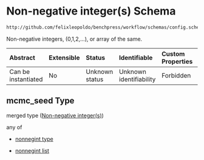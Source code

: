 # Non-negative integer(s) Schema

```txt
http://github.com/felixleopoldo/benchpress/workflow/schemas/config.schema.json#/definitions/bidag_order_mcmc/properties/mcmc_seed
```

Non-negative integers, (0,1,2,...), or array of the same.

| Abstract            | Extensible | Status         | Identifiable            | Custom Properties | Additional Properties | Access Restrictions | Defined In                                                       |
| :------------------ | :--------- | :------------- | :---------------------- | :---------------- | :-------------------- | :------------------ | :--------------------------------------------------------------- |
| Can be instantiated | No         | Unknown status | Unknown identifiability | Forbidden         | Allowed               | none                | [config.schema.json*](config.schema.json "open original schema") |

## mcmc_seed Type

merged type ([Non-negative integer(s)](config-definitions-non-negative-integers-1.md))

any of

*   [nonnegint type](config-definitions-nonnegint-type.md "check type definition")

*   [nonnegint list](config-definitions-nonnegint-list.md "check type definition")
